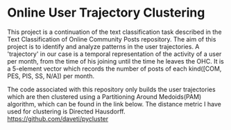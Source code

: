 # Online User Trajectory Clustering
This project is a continuation of the text classification task described in the Text Classification of Online Community Posts repository. The aim of this project is to identify and analyze patterns in the user trajectories. A 'trajectory' in our case is a temporal representation of the activity of a user per month, from the time of his joining until the time he leaves the OHC. It is a 5-element vector which records the number of posts of each kind([COM, PES, PIS, SS, N/A]) per month. 

The code associated with this repository only builds the user trajectories which are then clustered using a Partitioning Around Medoids(PAM) algorithm, which can be found in the link below. The distance metric I have used for clustering is Directed Hausdorff.
https://github.com/daveti/pycluster

